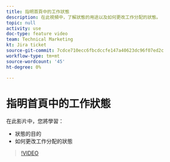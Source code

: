 ```yaml
---
title: 指明首頁中的工作狀態
description: 在此視頻中，了解狀態的用途以及如何更改工作分配的狀態。
topic: null
activity: use
doc-type: feature video
team: Technical Marketing
kt: Jira ticket
source-git-commit: 7cdce710ecc6fbcdccfe147a40623dc96f07ed2c
workflow-type: tm+mt
source-wordcount: '45'
ht-degree: 0%

---
```


# 指明首頁中的工作狀態

在此影片中，您將學習：

* 狀態的目的
* 如何更改工作分配的狀態

>[!VIDEO](https://video.tv.adobe.com/v/335101/?quality=12)
